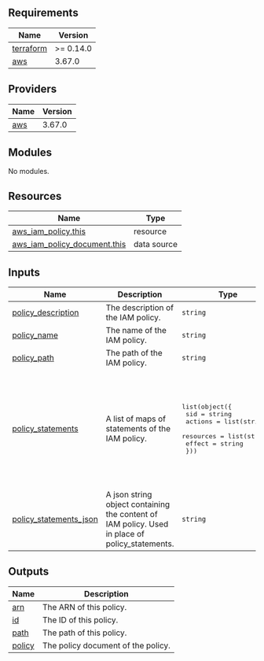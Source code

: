 ## Requirements

| Name | Version |
|------|---------|
| <a name="requirement_terraform"></a> [terraform](#requirement\_terraform) | >= 0.14.0 |
| <a name="requirement_aws"></a> [aws](#requirement\_aws) | 3.67.0 |

## Providers

| Name | Version |
|------|---------|
| <a name="provider_aws"></a> [aws](#provider\_aws) | 3.67.0 |

## Modules

No modules.

## Resources

| Name | Type |
|------|------|
| [aws_iam_policy.this](https://registry.terraform.io/providers/hashicorp/aws/3.67.0/docs/resources/iam_policy) | resource |
| [aws_iam_policy_document.this](https://registry.terraform.io/providers/hashicorp/aws/3.67.0/docs/data-sources/iam_policy_document) | data source |

## Inputs

| Name | Description | Type | Default | Required |
|------|-------------|------|---------|:--------:|
| <a name="input_policy_description"></a> [policy\_description](#input\_policy\_description) | The description of the IAM policy. | `string` | `null` | no |
| <a name="input_policy_name"></a> [policy\_name](#input\_policy\_name) | The name of the IAM policy. | `string` | n/a | yes |
| <a name="input_policy_path"></a> [policy\_path](#input\_policy\_path) | The path of the IAM policy. | `string` | `"/"` | no |
| <a name="input_policy_statements"></a> [policy\_statements](#input\_policy\_statements) | A list of maps of statements of the IAM policy. | <pre>list(object({<br>    sid       = string<br>    actions   = list(string)<br>    resources = list(string)<br>    effect    = string<br>  }))</pre> | <pre>[<br>  {<br>    "actions": [<br>      "null"<br>    ],<br>    "effect": "Deny",<br>    "resources": [<br>      "*"<br>    ],<br>    "sid": "null"<br>  }<br>]</pre> | no |
| <a name="input_policy_statements_json"></a> [policy\_statements\_json](#input\_policy\_statements\_json) | A json string object containing the content of IAM policy. Used in place of policy\_statements. | `string` | `null` | no |

## Outputs

| Name | Description |
|------|-------------|
| <a name="output_arn"></a> [arn](#output\_arn) | The ARN of this policy. |
| <a name="output_id"></a> [id](#output\_id) | The ID of this policy. |
| <a name="output_path"></a> [path](#output\_path) | The path of this policy. |
| <a name="output_policy"></a> [policy](#output\_policy) | The policy document of the policy. |
